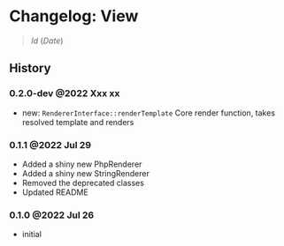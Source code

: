 # Changelog: View

> $Id$ ($Date$)

## History

### 0.2.0-dev @2022 Xxx xx

 - new: `RendererInterface::renderTemplate` Core render function, takes resolved template and renders

### 0.1.1 @2022 Jul 29

 - Added a shiny new PhpRenderer
 - Added a shiny new StringRenderer
 - Removed the deprecated classes
 - Updated README

### 0.1.0 @2022 Jul 26

 - initial

